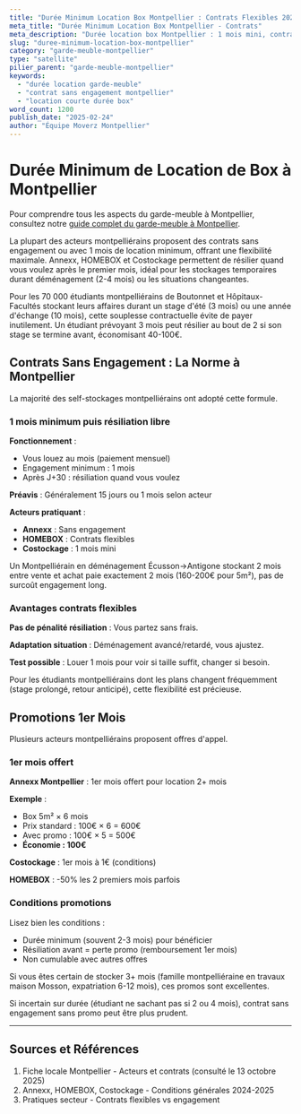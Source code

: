 ```yaml
---
title: "Durée Minimum Location Box Montpellier : Contrats Flexibles 2025"
meta_title: "Durée Minimum Location Box Montpellier - Contrats"
meta_description: "Durée location box Montpellier : 1 mois mini, contrats flexibles, sans engagement. Promos 1er mois offert."
slug: "duree-minimum-location-box-montpellier"
category: "garde-meuble-montpellier"
type: "satellite"
pilier_parent: "garde-meuble-montpellier"
keywords:
  - "durée location garde-meuble"
  - "contrat sans engagement montpellier"
  - "location courte durée box"
word_count: 1200
publish_date: "2025-02-24"
author: "Équipe Moverz Montpellier"
---
```


# Durée Minimum de Location de Box à Montpellier


Pour comprendre tous les aspects du garde-meuble à Montpellier, consultez notre [guide complet du garde-meuble à Montpellier](/blog/garde-meuble-montpellier/garde-meuble-montpellier-guide-complet).


La plupart des acteurs montpelliérains proposent des contrats sans engagement ou avec 1 mois de location minimum, offrant une flexibilité maximale. Annexx, HOMEBOX et Costockage permettent de résilier quand vous voulez après le premier mois, idéal pour les stockages temporaires durant déménagement (2-4 mois) ou les situations changeantes.

Pour les 70 000 étudiants montpelliérains de Boutonnet et Hôpitaux-Facultés stockant leurs affaires durant un stage d'été (3 mois) ou une année d'échange (10 mois), cette souplesse contractuelle évite de payer inutilement. Un étudiant prévoyant 3 mois peut résilier au bout de 2 si son stage se termine avant, économisant 40-100€.

## Contrats Sans Engagement : La Norme à Montpellier

La majorité des self-stockages montpelliérains ont adopté cette formule.

### 1 mois minimum puis résiliation libre

**Fonctionnement** :
- Vous louez au mois (paiement mensuel)
- Engagement minimum : 1 mois
- Après J+30 : résiliation quand vous voulez

**Préavis** : Généralement 15 jours ou 1 mois selon acteur

**Acteurs pratiquant** :
- **Annexx** : Sans engagement
- **HOMEBOX** : Contrats flexibles
- **Costockage** : 1 mois mini

Un Montpelliérain en déménagement Écusson→Antigone stockant 2 mois entre vente et achat paie exactement 2 mois (160-200€ pour 5m²), pas de surcoût engagement long.

### Avantages contrats flexibles

**Pas de pénalité résiliation** : Vous partez sans frais.

**Adaptation situation** : Déménagement avancé/retardé, vous ajustez.

**Test possible** : Louer 1 mois pour voir si taille suffit, changer si besoin.

Pour les étudiants montpelliérains dont les plans changent fréquemment (stage prolongé, retour anticipé), cette flexibilité est précieuse.

## Promotions 1er Mois

Plusieurs acteurs montpelliérains proposent offres d'appel.

### 1er mois offert

**Annexx Montpellier** : 1er mois offert pour location 2+ mois

**Exemple** :
- Box 5m² × 6 mois
- Prix standard : 100€ × 6 = 600€
- Avec promo : 100€ × 5 = 500€
- **Économie : 100€**

**Costockage** : 1er mois à 1€ (conditions)

**HOMEBOX** : -50% les 2 premiers mois parfois

### Conditions promotions

Lisez bien les conditions :
- Durée minimum (souvent 2-3 mois) pour bénéficier
- Résiliation avant = perte promo (remboursement 1er mois)
- Non cumulable avec autres offres

Si vous êtes certain de stocker 3+ mois (famille montpelliéraine en travaux maison Mosson, expatriation 6-12 mois), ces promos sont excellentes.

Si incertain sur durée (étudiant ne sachant pas si 2 ou 4 mois), contrat sans engagement sans promo peut être plus prudent.

---

## Sources et Références

1. Fiche locale Montpellier - Acteurs et contrats (consulté le 13 octobre 2025)
2. Annexx, HOMEBOX, Costockage - Conditions générales 2024-2025
3. Pratiques secteur - Contrats flexibles vs engagement

